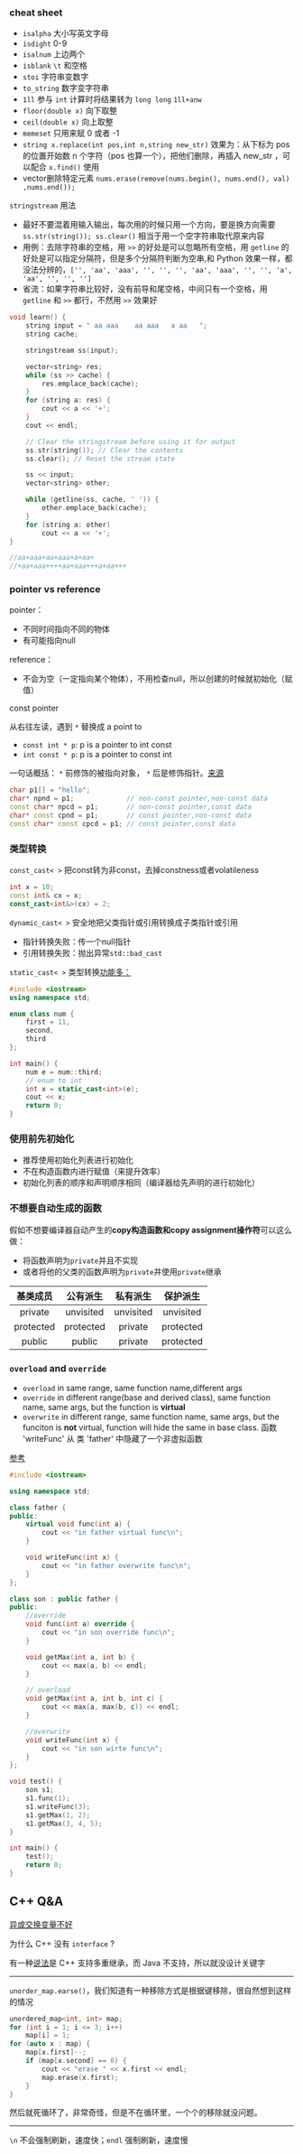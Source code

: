 ### cheat sheet
- `isalpha` 大小写英文字母
- `isdight` 0-9
- `isalnum` 上边两个
- `isblank` `\t` 和空格
- `stoi` 字符串变数字
- `to_string` 数字变字符串
- `1ll` 参与 `int` 计算时将结果转为 `long long` `1ll+anw`
- `floor(double x)` 向下取整
- `ceil(double x)` 向上取整
- `memeset` 只用来赋 0 或者 -1
- `string x.replace(int pos,int n,string new_str)` 效果为：从下标为 pos 的位置开始数 n 个字符（pos 也算一个），把他们删除，再插入 new_str ，可以配合 `x.find()` 使用
- vector删除特定元素 `nums.erase(remove(nums.begin(), nums.end(), val) ,nums.end());`

`stringstream` 用法
- 最好不要混着用输入输出，每次用的时候只用一个方向，要是换方向需要 `ss.str(string()); ss.clear()` 相当于用一个空字符串取代原来内容
- 用例：去除字符串的空格，用 `>>` 的好处是可以忽略所有空格，用 `getline` 的好处是可以指定分隔符，但是多个分隔符判断为空串,和 Python 效果一样，都没法分辨的，`['', 'aa', 'aaa', '', '', '', 'aa', 'aaa', '', '', 'a', 'aa', '', '', '']`
- 省流：如果字符串比较好，没有前导和尾空格，中间只有一个空格，用 `getline` 和 `>>` 都行，不然用 `>>` 效果好

```cpp
void learn() {
    string input = " aa aaa    aa aaa   a aa   ";
    string cache;

    stringstream ss(input);

    vector<string> res;
    while (ss >> cache) {
        res.emplace_back(cache);
    }
    for (string a: res) {
        cout << a << '+';
    }
    cout << endl;

    // Clear the stringstream before using it for output
    ss.str(string()); // Clear the contents
    ss.clear(); // Reset the stream state

    ss << input;
    vector<string> other;

    while (getline(ss, cache, ' ')) {
        other.emplace_back(cache);
    }
    for (string a: other)
        cout << a << '+';
}

//aa+aaa+aa+aaa+a+aa+        
//+aa+aaa++++aa+aaa+++a+aa+++

```

### pointer vs reference
pointer：

- 不同时间指向不同的物体
- 有可能指向null

reference：

- 不会为空（一定指向某个物体），不用检查null，所以创建的时候就初始化（赋值）

const pointer

从右往左读，遇到 `*` 替换成 a point to 

- `const int * p`: p is a pointer to int const
- `int const * p`: p is a pointer to const int

一句话概括： `*` 前修饰的被指向对象， `*` 后是修饰指针。[来源](https://pengfeixc.com/blogs/clang/const-pointer-and-pointer-to-const)

```cpp
char p1[] = "hello";
char* npnd = p1;             // non-const pointer,non-const data
const char* npcd = p1;       // non-const pointer,const data
char* const cpnd = p1;       // const pointer,non-const data
const char* const cpcd = p1; // const pointer,const data
```

### 类型转换
`const_cast< >` 把const转为非const，去掉constness或者volatileness

```cpp
int x = 10;
const int& cx = x;
const_cast<int&>(cx) = 2;
```

`dynamic_cast< >` 安全地把父类指针或引用转换成子类指针或引用

- 指针转换失败：传一个null指针
- 引用转换失败：抛出异常`std::bad_cast`

`static_cast< >` 类型转换[功能多：](https://en.cppreference.com/w/cpp/language/static_cast)

```cpp
#include <iostream>
using namespace std;

enum class num {
    first = 11,
    second,
    third
};

int main() {
    num e = num::third;
    // enum to int
    int x = static_cast<int>(e);
    cout << x;
    return 0;
}
```


### 使用前先初始化

- 推荐使用初始化列表进行初始化
- 不在构造函数内进行赋值（来提升效率）
- 初始化列表的顺序和声明顺序相同（编译器给先声明的进行初始化）

### 不想要自动生成的函数
假如不想要编译器自动产生的**copy构造函数和copy assignment操作符**可以这么做：

- 将函数声明为`private`并且不实现
- 或者将他的父类的函数声明为`private`并使用`private`继承

| 基类成员  | 公有派生  | 私有派生  | 保护派生  |
| :-------: | :-------: | :-------: | :-------: |
|  private  | unvisited | unvisited | unvisited |
| protected | protected |  private  | protected |
|  public   |  public   |  private  | protected |

### `overload` and `override`

- `overload` in same range, same function name,different args
- `override` in different range(base and derived class), same function name, same args, but the function is **virtual**
- `overwrite` in different range, same function name, same args, but the funciton is **not** virtual, function will hide the same in base class. 函数 'writeFunc' 从 类 'father' 中隐藏了一个非虚拟函数

[参考](https://wuciawe.github.io/object%20oriented/2014/08/29/override-overload-overwrite.html)

```cpp
#include <iostream>

using namespace std;

class father {
public:
    virtual void func(int a) {
        cout << "in father virtual func\n";
    }

    void writeFunc(int x) {
        cout << "in father overwrite func\n";
    }
};

class son : public father {
public:
    //override
    void func(int a) override {
        cout << "in son override func\n";
    }

    void getMax(int a, int b) {
        cout << max(a, b) << endl;
    }

    // overload
    void getMax(int a, int b, int c) {
        cout << max(a, max(b, c)) << endl;
    }

    //overwrite
    void writeFunc(int x) {
        cout << "in son wirte func\n";
    }
};

void test() {
    son s1;
    s1.func(1);
    s1.writeFunc(3);
    s1.getMax(1, 2);
    s1.getMax(3, 4, 5);
}

int main() {
    test();
    return 0;
}
```

## C++ Q&A
[异或交换变量不好](https://blog.csdn.net/solstice/article/details/5166912)

为什么 C++ 没有 `interface` ? 

有一种[说法](https://stackoverflow.com/questions/478725/why-is-the-oo-concept-interface-not-represented-by-a-keyword-in-c)是 C++ 支持多重继承，而 Java 不支持，所以就没设计关键字 

---

`unorder_map.earse()`，我们知道有一种移除方式是根据键移除，很自然想到这样的情况
```cpp
unordered_map<int, int> map;
for (int i = 1; i <= 3; i++)
    map[i] = 1;
for (auto x : map) {
    map[x.first]--;
    if (map[x.second] == 0) {
        cout << "erase " << x.first << endl;
        map.erase(x.first);
    }
}
```
然后就死循环了，非常奇怪，但是不在循环里，一个个的移除就没问题。

---

`\n` 不会强制刷新，速度快；`endl` 强制刷新，速度慢